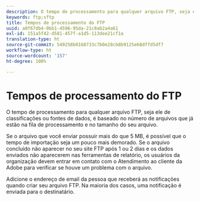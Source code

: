 ```yaml
---
description: O tempo de processamento para qualquer arquivo FTP, seja ele de classificações ou fontes de dados, é baseado no número de arquivos que já estão na fila de processamento e no tamanho do seu arquivo.
keywords: ftp;sftp
title: Tempos de processamento do FTP
uuid: a0f67db4-0bb1-4596-95da-21c8ab2a4a61
exl-id: 151a5f42-d581-457f-a1d5-113dee21cf1a
translation-type: ht
source-git-commit: 549258b0168733c7b0e28cb8b9125e68dffd5df7
workflow-type: ht
source-wordcount: '157'
ht-degree: 100%

---
```


# Tempos de processamento do FTP

O tempo de processamento para qualquer arquivo FTP, seja ele de classificações ou fontes de dados, é baseado no número de arquivos que já estão na fila de processamento e no tamanho do seu arquivo.

Se o arquivo que você enviar possuir mais do que 5 MB, é possível que o tempo de importação seja um pouco mais demorado. Se o arquivo concluído não aparecer no seu site FTP após 1 ou 2 dias e os dados enviados não aparecerem nas ferramentas de relatório, os usuários da organização devem entrar em contato com o Atendimento ao cliente da Adobe para verificar se houve um problema com o arquivo.

Adicione o endereço de email da pessoa que receberá as notificações quando criar seu arquivo FTP. Na maioria dos casos, uma notificação é enviada para o destinatário.
